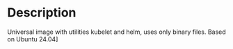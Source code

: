 # Description
Universal image with utilities kubelet and helm, uses only binary files. Based on Ubuntu 24.04]​